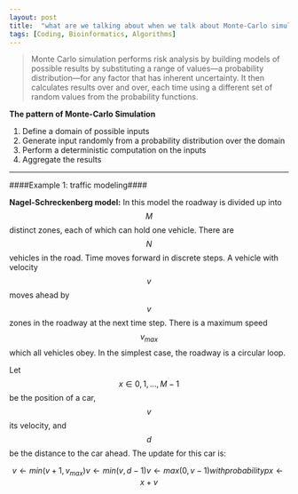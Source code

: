 ```yaml
---
layout: post
title:  "what are we talking about when we talk about Monte-Carlo simulation"
tags: [Coding, Bioinformatics, Algorithms]
---
```


>Monte Carlo simulation performs risk analysis by building models of possible results by 
substituting a range of values—a probability distribution—for any factor that has inherent 
uncertainty. It then calculates results over and over, each time using a different set of 
random values from the probability functions. 

**The pattern of Monte-Carlo Simulation**

1. Define a domain of possible inputs 
2. Generate input randomly from a probability distribution over the domain
3. Perform a deterministic computation on the inputs
4. Aggregate the results

---

####Example 1:  traffic modeling####

**Nagel-Schreckenberg model:** In this model the roadway is
divided up into $$M$$ distinct zones, each of which can hold one vehicle. There
are $$N$$ vehicles in the road. Time moves forward in discrete steps. A vehicle
with velocity $$v$$ moves ahead by $$v$$ zones in the roadway at the next time step.
There is a maximum speed $$v_{max}$$ which all vehicles obey. In the simplest case,
the roadway is a circular loop.

Let $$x \in {0, 1, . . . , M − 1}$$ be the position of a car, $$v$$ its velocity, and $$d$$ be
the distance to the car ahead. The update for this car is:

$$v \gets min(v + 1, v_{max})
v \gets min(v, d − 1)
v \gets max(0, v − 1) with probability p
x \gets x + v$$